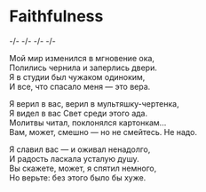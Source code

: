 # Faithfulness

-/- -/- -/- -/-

Мой мир изменился в мгновение ока,  
Полились чернила и заперлись двери.  
Я в студии был чужаком одиноким,  
И все, что спасало меня — это вера.



Я верил в вас, верил в мультяшку-чертенка,  
Я видел в вас Свет среди этого ада.  
Молитвы читал, поклонялся картонкам...  
Вам, может, смешно — но не смейтесь. Не надо.



Я славил вас — и оживал ненадолго,   
И радость ласкала усталую душу.  
Вы скажете, может, я спятил немного,  
Но верьте: без этого было бы хуже.


